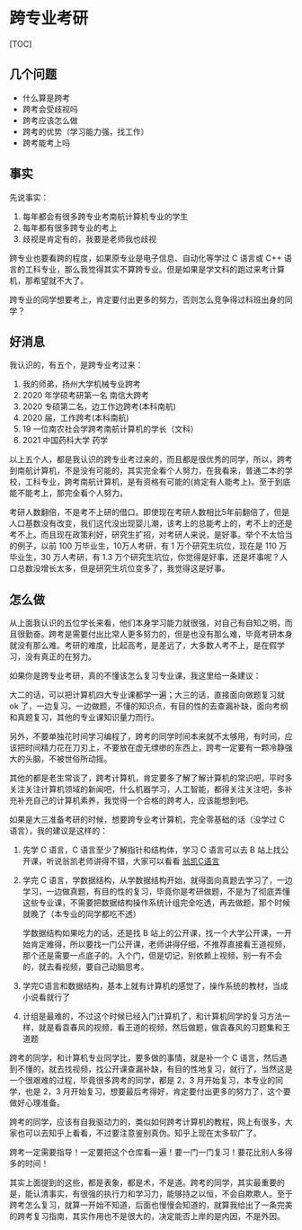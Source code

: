 # 跨专业考研

[TOC]



## 几个问题

* 什么算是跨考
* 跨考会受歧视吗
* 跨考应该怎么做
* 跨考的优势（学习能力强，找工作）
* 跨考能考上吗







## 事实

先说事实：

1. 每年都会有很多跨专业考南航计算机专业的学生
2. 每年都有很多跨专业的考上
3. 歧视是肯定有的，我要是老师我也歧视

跨专业也要看跨的程度，如果原专业是电子信息、自动化等学过 C 语言或 C++ 语言的工科专业，那么我觉得其实不算跨专业。但是如果是学文科的跑过来考计算机，那希望就不大了。

跨专业的同学想要考上，肯定要付出更多的努力，否则怎么竞争得过科班出身的同学？



## 好消息

我认识的，有五个，是跨专业考过来：

1. 我的师弟，扬州大学机械专业跨考
2. 2020 年学硕考研第一名 南信大跨考
3. 2020 专硕第二名，边工作边跨考(本科南航)
4. 2020 届，工作跨考(本科南航)
5. 19 一位南农社会学跨考南航计算机的学长（文科）
5. 2021 中国药科大学 药学

以上五个人，都是我认识的跨专业考过来的，而且都是很优秀的同学，所以，跨考到南航计算机，不是没有可能的，其实完全看个人努力，在我看来，普通二本的学校，工科专业，跨考南航计算机，是有资格有可能的(肯定有人能考上)。至于到底能不能考上，那完全看个人努力。

考研人数翻倍，不是考不上研的借口。即使现在考研人数相比5年前翻倍了，但是人口基数没有改变，我们这代没出现婴儿潮，该考上的总能考上的，考不上的还是考不上。而且现在政策利好，研究生扩招，对考研人来说，是好事。举个不太恰当的例子，以前 100 万毕业生，10万人考研，有 1 万个研究生坑位，现在是 110 万毕业生，30 万人考研，有 1.3 万个研究生坑位，你觉得是好事，还是坏事呢？人口总数没增长太多，但是研究生坑位变多了，我觉得这是好事。



## 怎么做

从上面我认识的五位学长来看，他们本身学习能力就很强，对自己有自知之明，而且很勤奋。跨考是需要付出比常人更多努力的，但是也没有那么难，毕竟考研本身就没有那么难。考研的难度，比起高考，是差远了，大多数人考不上，是在假学习，没有真正的在努力。

如果你是跨专业考研，真的不懂该怎么复习专业课，我这里给一条建议：

大二的话，可以把计算机四大专业课都学一遍；大三的话，直接面向做题复习就 ok 了，一边复习，一边做题，不懂的知识点，有目的性的去查漏补缺，面向考纲和真题复习，其他的专业课知识量力而行。

另外，不要单独花时间学习编程了，跨考的同学时间本来就不太够用，有时间，应该把时间精力花在刀刃上，不要放在虚无缥缈的东西上，跨考一定要有一颗冷静强大的头脑，不被世俗所动摇。

其他的都是老生常谈了，跨考计算机，肯定要多了解了解计算机的常识吧，平时多关注关注计算机领域的新闻吧，什么机器学习，人工智能，都得关注关注吧，多补充补充自己的计算机素养，我觉得一个合格的跨考人，应该能想到吧。

如果是大三准备考研的时候，想要跨专业考计算机，完全零基础的话（没学过 C 语言），我的建议是这样的：

1. 先学 C 语言，C 语言至少了解指针和结构体，学习 C 语言可以去 B 站上找公开课，听说翁凯老师讲得不错，大家可以看看 [翁凯C语言](https://www.bilibili.com/video/BV19W411B7w1)

2. 学完 C 语言，学数据结构，从学数据结构开始，就得面向真题去学习了，一边学习，一边做真题，有目的性的复习，毕竟你是考研做题，不是为了彻底弄懂这些专业课，不需要把数据结构操作系统计组完全吃透，再去做题，那个时候就晚了（本专业的同学都吃不透）

   学数据结构如果吃力的话，还是找 B 站上的公开课，找一个大学公开课，一开始肯定难得，所以要找一门公开课，老师讲得仔细，不推荐直接看王道视频，那个还是需要一点底子的。入个门，但是切记，别依赖上视频，别一有不会的，就去看视频，要自己动脑思考。

3. 学完C语言和数据结构，基本上就有计算机的感觉了，操作系统的教材，当成小说看就行了

4. 计组是最难的，不过这个时候已经入门计算机了，和计算机同学的复习方法一样，就是看袁春风的视频，看王道的视频，然后做题，做袁春风的习题集和王道题

跨考的同学，和计算机专业同学比，要多做的事情，就是补一个 C 语言，然后遇到不懂的，就去找视频，找公开课查漏补缺，有目的性地复习，就行了，当然这是一个很艰难的过程，毕竟很多跨考的同学，都是 2，3 月开始复习，本专业的同学，也是 2，3 月开始复习，想要最后考得好，肯定要付出更多的努力了，这个要做好心理准备。



跨考的同学，应该有自我驱动力的，类似如何跨考计算机的教程，网上有很多，大家也可以去知乎上看看，不过要注意鉴别真伪。知乎上现在太多软广了。



跨考一定需要指导！一定要把这个仓库看一遍！要一门一门复习！要花比别人多得多的时间！



其实上面提到的这些，都是表象，都是术，不是道。跨考的同学，其实最重要的是，能认清事实，有很强的执行力和学习力，能够持之以恒，不会自欺欺人。至于跨考怎么复习，就算一开始不知道，后面也慢慢会知道的，就算我给出了一条完美的跨考复习指南，其实作用也不是很大的，决定能否上岸的是内因，不是外因。







